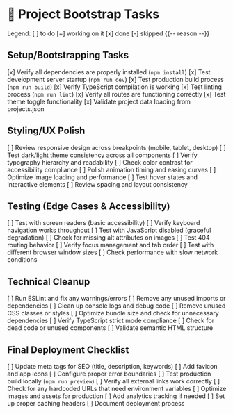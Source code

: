 # 🚧 Project Bootstrap Tasks

Legend: 
[ ] to do
[+] working on it
[x] done
[-] skipped {{-- reason --}}

## Setup/Bootstrapping Tasks
[x] Verify all dependencies are properly installed (`npm install`)
[x] Test development server startup (`npm run dev`)
[x] Test production build process (`npm run build`)
[x] Verify TypeScript compilation is working
[x] Test linting process (`npm run lint`)
[x] Verify all routes are functioning correctly
[x] Test theme toggle functionality
[x] Validate project data loading from projects.json

## Styling/UX Polish
[ ] Review responsive design across breakpoints (mobile, tablet, desktop)
[ ] Test dark/light theme consistency across all components
[ ] Verify typography hierarchy and readability
[ ] Check color contrast for accessibility compliance
[ ] Polish animation timing and easing curves
[ ] Optimize image loading and performance
[ ] Test hover states and interactive elements
[ ] Review spacing and layout consistency

## Testing (Edge Cases & Accessibility)
[ ] Test with screen readers (basic accessibility)
[ ] Verify keyboard navigation works throughout
[ ] Test with JavaScript disabled (graceful degradation)
[ ] Check for missing alt attributes on images
[ ] Test 404 routing behavior
[ ] Verify focus management and tab order
[ ] Test with different browser window sizes
[ ] Check performance with slow network conditions

## Technical Cleanup
[ ] Run ESLint and fix any warnings/errors
[ ] Remove any unused imports or dependencies
[ ] Clean up console logs and debug code
[ ] Remove unused CSS classes or styles
[ ] Optimize bundle size and check for unnecessary dependencies
[ ] Verify TypeScript strict mode compliance
[ ] Check for dead code or unused components
[ ] Validate semantic HTML structure

## Final Deployment Checklist
[ ] Update meta tags for SEO (title, description, keywords)
[ ] Add favicon and app icons
[ ] Configure proper error boundaries
[ ] Test production build locally (`npm run preview`)
[ ] Verify all external links work correctly
[ ] Check for any hardcoded URLs that need environment variables
[ ] Optimize images and assets for production
[ ] Add analytics tracking if needed
[ ] Set up proper caching headers
[ ] Document deployment process